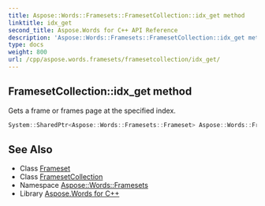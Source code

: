 ```yaml
---
title: Aspose::Words::Framesets::FramesetCollection::idx_get method
linktitle: idx_get
second_title: Aspose.Words for C++ API Reference
description: 'Aspose::Words::Framesets::FramesetCollection::idx_get method. Gets a frame or frames page at the specified index in C++.'
type: docs
weight: 800
url: /cpp/aspose.words.framesets/framesetcollection/idx_get/
---
```

## FramesetCollection::idx_get method


Gets a frame or frames page at the specified index.

```cpp
System::SharedPtr<Aspose::Words::Framesets::Frameset> Aspose::Words::Framesets::FramesetCollection::idx_get(int32_t index)
```

## See Also

* Class [Frameset](../../frameset/)
* Class [FramesetCollection](../)
* Namespace [Aspose::Words::Framesets](../../)
* Library [Aspose.Words for C++](../../../)
